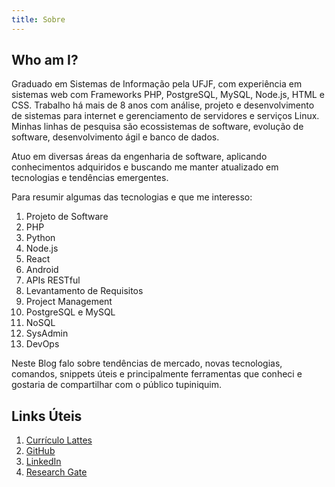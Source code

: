 ```yaml
---
title: Sobre
---
```


## Who am I?

Graduado em Sistemas de Informação pela UFJF, com experiência em sistemas web com Frameworks PHP, PostgreSQL, MySQL, Node.js, HTML e CSS. Trabalho há mais de 8 anos com análise, projeto e desenvolvimento de sistemas para internet e gerenciamento de servidores e serviços Linux. Minhas linhas de pesquisa são ecossistemas de software, evolução de software, desenvolvimento ágil e banco de dados.

Atuo em diversas áreas da engenharia de software, aplicando conhecimentos adquiridos e buscando me manter atualizado em tecnologias e tendências emergentes.

Para resumir algumas das tecnologias e que me interesso:

1. Projeto de Software
1. PHP
1. Python
1. Node.js
1. React
1. Android
1. APIs RESTful
1. Levantamento de Requisitos
1. Project Management
1. PostgreSQL e MySQL
1. NoSQL
1. SysAdmin
1. DevOps

Neste Blog falo sobre tendências de mercado, novas tecnologias, comandos, snippets úteis e principalmente ferramentas que conheci e gostaria de compartilhar com o público tupiniquim.

## Links Úteis
1. [Currículo Lattes](http://bit.ly/2FfK2Ly)
1. [GitHub](https://github.com/vschettino)
1. [LinkedIn](https://br.linkedin.com/in/vinicius-schettino-8978b0b3)
1. [Research Gate](https://www.researchgate.net/profile/Vinicius_Schettino)

